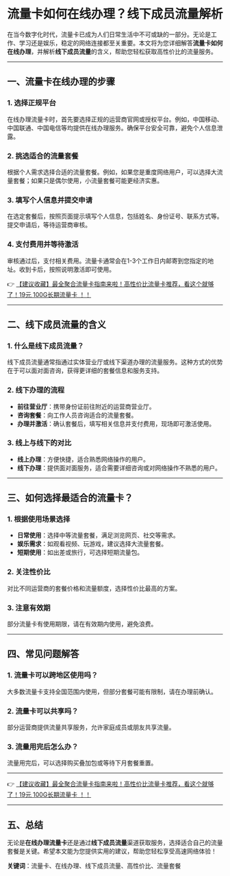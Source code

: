 # 流量卡如何在线办理？线下成员流量解析

在当今数字化时代，流量卡已成为人们日常生活中不可或缺的一部分。无论是工作、学习还是娱乐，稳定的网络连接都至关重要。本文将为您详细解答**流量卡如何在线办理**，并解析**线下成员流量**的含义，帮助您轻松获取高性价比的流量服务。

---

## 一、流量卡在线办理的步骤

### 1. 选择正规平台
在线办理流量卡时，首先要选择正规的运营商官网或授权平台。例如，中国移动、中国联通、中国电信等均提供在线办理服务。确保平台安全可靠，避免个人信息泄露。

### 2. 挑选适合的流量套餐
根据个人需求选择合适的流量套餐。例如，如果您是重度网络用户，可以选择大流量套餐；如果只是偶尔使用，小流量套餐可能更经济实惠。

### 3. 填写个人信息并提交申请
在选定套餐后，按照页面提示填写个人信息，包括姓名、身份证号、联系方式等。提交申请后，等待运营商审核。

### 4. 支付费用并等待激活
审核通过后，支付相关费用。流量卡通常会在1-3个工作日内邮寄到您指定的地址。收到卡后，按照说明激活即可使用。

👉 [【建议收藏】最全聚合流量卡指南来啦！高性价比流量卡推荐，看这个就够了！19元 100G长期流量卡 ！！](https://bit.ly/Liuliangka)

---

## 二、线下成员流量的含义

### 1. 什么是线下成员流量？
线下成员流量通常指通过实体营业厅或线下渠道办理的流量服务。这种方式的优势在于可以面对面咨询，获得更详细的套餐信息和服务支持。

### 2. 线下办理的流程
- **前往营业厅**：携带身份证前往附近的运营商营业厅。
- **咨询套餐**：向工作人员咨询适合的流量套餐。
- **办理并激活**：确认套餐后，填写相关信息并支付费用，现场即可激活使用。

### 3. 线上与线下的对比
- **线上办理**：方便快捷，适合熟悉网络操作的用户。
- **线下办理**：提供面对面服务，适合需要详细咨询或对网络操作不熟悉的用户。

---

## 三、如何选择最适合的流量卡？

### 1. 根据使用场景选择
- **日常使用**：选择中等流量套餐，满足浏览网页、社交等需求。
- **娱乐需求**：如观看视频、玩游戏，建议选择大流量套餐。
- **短期使用**：如出差或旅行，可选择短期流量包。

### 2. 关注性价比
对比不同运营商的套餐价格和流量额度，选择性价比最高的方案。

### 3. 注意有效期
部分流量卡有使用期限，请在有效期内使用，避免浪费。

---

## 四、常见问题解答

### 1. 流量卡可以跨地区使用吗？
大多数流量卡支持全国范围内使用，但部分套餐可能有限制，请在办理前确认。

### 2. 流量卡可以共享吗？
部分运营商提供流量共享服务，允许家庭成员或朋友共享流量。

### 3. 流量用完后怎么办？
流量用完后，可以选择购买叠加包或等待下月套餐重置。

---

👉 [【建议收藏】最全聚合流量卡指南来啦！高性价比流量卡推荐，看这个就够了！19元 100G长期流量卡 ！！](https://bit.ly/Liuliangka)

---

## 五、总结

无论是**在线办理流量卡**还是通过**线下成员流量**渠道获取服务，选择适合自己的流量套餐是关键。希望本文能为您提供实用的建议，帮助您轻松享受高速网络体验！

**关键词**：流量卡、在线办理、线下成员流量、高性价比、流量套餐